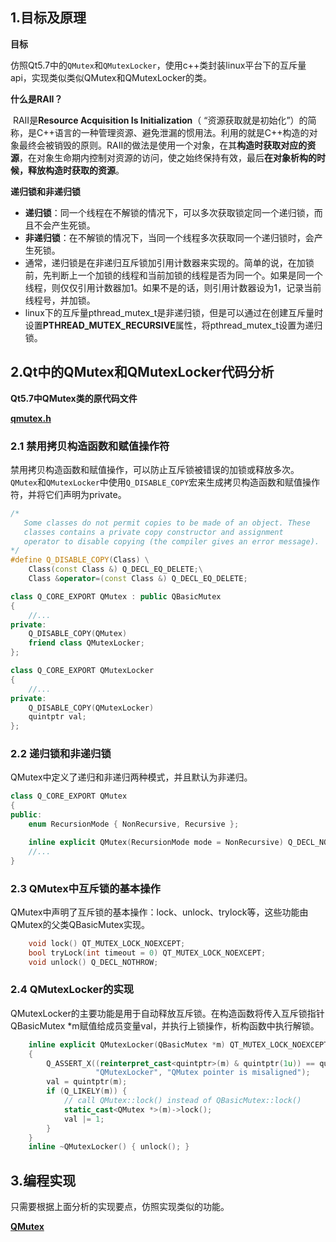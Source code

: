 ## 1.目标及原理

**目标**

​	仿照Qt5.7中的`QMutex`和`QMutexLocker`，使用c++类封装linux平台下的互斥量api，实现类似类似QMutex和QMutexLocker的类。

**什么是RAII？**

​	RAII是**Resource Acquisition Is Initialization**（ “资源获取就是初始化”）的简称，是C++语言的一种管理资源、避免泄漏的惯用法。利用的就是C++构造的对象最终会被销毁的原则。RAII的做法是使用一个对象，在其**构造时获取对应的资源**，在对象生命期内控制对资源的访问，使之始终保持有效，最后**在对象析构的时候，释放构造时获取的资源**。

**递归锁和非递归锁**

- **递归锁**：同一个线程在不解锁的情况下，可以多次获取锁定同一个递归锁，而且不会产生死锁。
- **非递归锁**：在不解锁的情况下，当同一个线程多次获取同一个递归锁时，会产生死锁。
- 通常，递归锁是在非递归互斥锁加引用计数器来实现的。简单的说，在加锁前，先判断上一个加锁的线程和当前加锁的线程是否为同一个。如果是同一个线程，则仅仅引用计数器加1。如果不是的话，则引用计数器设为1，记录当前线程号，并加锁。
- linux下的互斥量pthread_mutex_t是非递归锁，但是可以通过在创建互斥量时设置**PTHREAD_MUTEX_RECURSIVE**属性，将pthread_mutex_t设置为递归锁。

## 2.Qt中的QMutex和QMutexLocker代码分析

**Qt5.7中QMutex类的原代码文件**

[**qmutex.h**](./code/qmutex.h)

### 2.1 禁用拷贝构造函数和赋值操作符

​	禁用拷贝构造函数和赋值操作，可以防止互斥锁被错误的加锁或释放多次。`QMutex`和`QMutexLocker`中使用`Q_DISABLE_COPY`宏来生成拷贝构造函数和赋值操作符，并将它们声明为private。

```c++
/*
   Some classes do not permit copies to be made of an object. These
   classes contains a private copy constructor and assignment
   operator to disable copying (the compiler gives an error message).
*/
#define Q_DISABLE_COPY(Class) \
    Class(const Class &) Q_DECL_EQ_DELETE;\
    Class &operator=(const Class &) Q_DECL_EQ_DELETE;
```

```c++
class Q_CORE_EXPORT QMutex : public QBasicMutex
{
	//...
private:
    Q_DISABLE_COPY(QMutex)
    friend class QMutexLocker;
};

class Q_CORE_EXPORT QMutexLocker
{
	//...
private:
    Q_DISABLE_COPY(QMutexLocker)
    quintptr val;
};
```

### 2.2 递归锁和非递归锁

QMutex中定义了递归和非递归两种模式，并且默认为非递归。

```c++
class Q_CORE_EXPORT QMutex
{
public:
    enum RecursionMode { NonRecursive, Recursive };

    inline explicit QMutex(RecursionMode mode = NonRecursive) Q_DECL_NOTHROW { Q_UNUSED(mode); }
    //...
}
```

### 2.3 QMutex中互斥锁的基本操作

QMutex中声明了互斥锁的基本操作：lock、unlock、trylock等，这些功能由QMutex的父类QBasicMutex实现。

```c++
    void lock() QT_MUTEX_LOCK_NOEXCEPT;
    bool tryLock(int timeout = 0) QT_MUTEX_LOCK_NOEXCEPT;
    void unlock() Q_DECL_NOTHROW;
```

### 2.4 QMutexLocker的实现

​	QMutexLocker的主要功能是用于自动释放互斥锁。在构造函数将传入互斥锁指针QBasicMutex *m赋值给成员变量val，并执行上锁操作，析构函数中执行解锁。

```c++
    inline explicit QMutexLocker(QBasicMutex *m) QT_MUTEX_LOCK_NOEXCEPT
    {
        Q_ASSERT_X((reinterpret_cast<quintptr>(m) & quintptr(1u)) == quintptr(0),
                   "QMutexLocker", "QMutex pointer is misaligned");
        val = quintptr(m);
        if (Q_LIKELY(m)) {
            // call QMutex::lock() instead of QBasicMutex::lock()
            static_cast<QMutex *>(m)->lock();
            val |= 1;
        }
    }
    inline ~QMutexLocker() { unlock(); }
```

## 3.编程实现

只需要根据上面分析的实现要点，仿照实现类似的功能。

[**QMutex**](../../QLib/QMutex.h)

